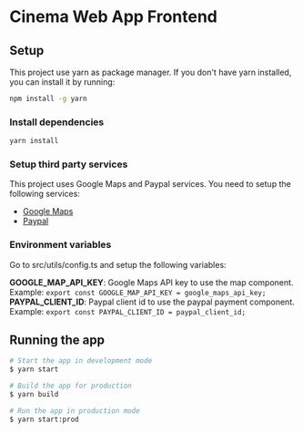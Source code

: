 # Cinema Web App Frontend

## Setup

This project use yarn as package manager. If you don't have yarn installed, you can install it by running:

```bash
npm install -g yarn
```

### Install dependencies

```bash
yarn install
```

### Setup third party services

This project uses Google Maps and Paypal services. You need to setup the following services:

- [Google Maps](https://developers.google.com/maps/documentation/javascript/get-api-key)
- [Paypal](https://developer.paypal.com/docs/checkout/)

### Environment variables

Go to src/utils/config.ts and setup the following variables:

**GOOGLE_MAP_API_KEY**: Google Maps API key to use the map component.
Example: `export const GOOGLE_MAP_API_KEY = google_maps_api_key;`
**PAYPAL_CLIENT_ID**: Paypal client id to use the paypal payment component.
Example: `export const PAYPAL_CLIENT_ID = paypal_client_id;`

## Running the app

```bash
# Start the app in development mode
$ yarn start

# Build the app for production
$ yarn build

# Run the app in production mode
$ yarn start:prod
```
